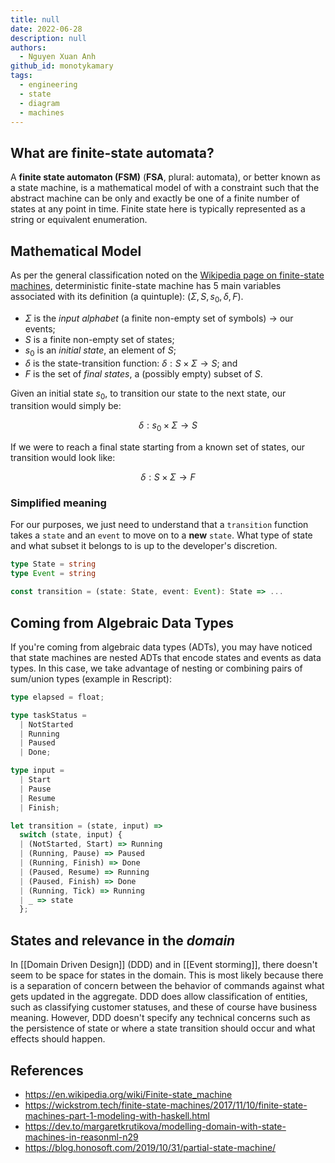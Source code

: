 ```yaml
---
title: null
date: 2022-06-28
description: null
authors:
  - Nguyen Xuan Anh
github_id: monotykamary
tags:
  - engineering
  - state
  - diagram
  - machines
---
```


## What are finite-state automata?
A **finite state automaton (FSM)** (**FSA**, plural: automata), or better known as a state machine, is a mathematical model of with a constraint such that the abstract machine can be only and exactly be one of a finite number of states at any point in time. Finite state here is typically represented as a string or equivalent enumeration.

## Mathematical Model
As per the general classification noted on the [Wikipedia page on finite-state machines](https://en.wikipedia.org/wiki/Finite-state_machine), deterministic finite-state machine has 5 main variables associated with its definition (a quintuple): $(\Sigma, S, s_0, \delta, F)$.

- $\Sigma$ is the _input alphabet_ (a finite non-empty set of symbols) -> our events;
- $S$ is a finite non-empty set of states;
- $s_0$ is an _initial state_, an element of $S$;
- $\delta$ is the state-transition function: $\delta: S \times \Sigma \rightarrow S$; and
- $F$ is the set of _final states_, a (possibly empty) subset of $S$.

Given an initial state $s_0$, to transition our state to the next state, our transition would simply be:

$$
\delta: s_0 \times \Sigma \rightarrow S
$$

If we were to reach a final state starting from a known set of states, our transition would look like:

$$
\delta: S \times \Sigma \rightarrow F
$$

### Simplified meaning
For our purposes, we just need to understand that a `transition` function takes a `state` and an `event` to move on to a **new** `state`. What type of state and what subset it belongs to is up to the developer's discretion.

```typescript
type State = string
type Event = string

const transition = (state: State, event: Event): State => ...
```

## Coming from Algebraic Data Types
If you're coming from algebraic data types (ADTs), you may have noticed that state machines are nested ADTs that encode states and events as data types. In this case, we take advantage of nesting or combining pairs of sum/union types (example in Rescript):

```typescript
type elapsed = float;

type taskStatus =
  | NotStarted
  | Running
  | Paused
  | Done;

type input =
  | Start
  | Pause
  | Resume
  | Finish;

let transition = (state, input) =>
  switch (state, input) {
  | (NotStarted, Start) => Running
  | (Running, Pause) => Paused
  | (Running, Finish) => Done
  | (Paused, Resume) => Running
  | (Paused, Finish) => Done
  | (Running, Tick) => Running
  | _ => state
  };
```

## States and relevance in the _domain_
In [[Domain Driven Design]] (DDD) and in [[Event storming]], there doesn't seem to be space for states in the domain. This is most likely because there is a separation of concern between the behavior of commands against what gets updated in the aggregate. DDD does allow classification of entities, such as classifying customer statuses, and these of course have business meaning. However, DDD doesn't specify any technical concerns such as the persistence of state or where a state transition should occur and what effects should happen.

## References
- https://en.wikipedia.org/wiki/Finite-state_machine
- https://wickstrom.tech/finite-state-machines/2017/11/10/finite-state-machines-part-1-modeling-with-haskell.html
- https://dev.to/margaretkrutikova/modelling-domain-with-state-machines-in-reasonml-n29
- https://blog.honosoft.com/2019/10/31/partial-state-machine/

